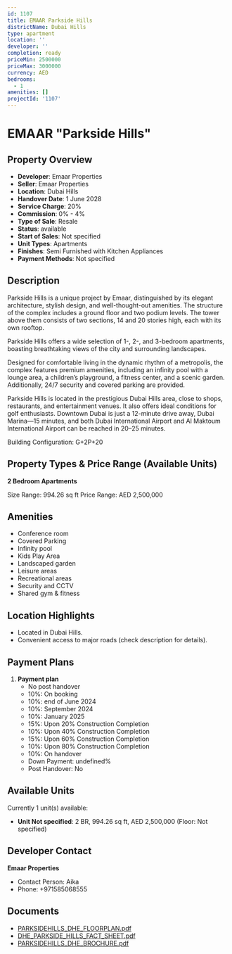```yaml
---
id: 1107
title: EMAAR Parkside Hills
districtName: Dubai Hills
type: apartment
location: ''
developer: ''
completion: ready
priceMin: 2500000
priceMax: 3000000
currency: AED
bedrooms:
  - 1
amenities: []
projectId: '1107'
---
```


# EMAAR "Parkside Hills"

## Property Overview
- **Developer**: Emaar Properties
- **Seller**: Emaar Properties
- **Location**: Dubai Hills
- **Handover Date**: 1 June 2028
- **Service Charge**: 20%
- **Commission**: 0% - 4%
- **Type of Sale**: Resale
- **Status**: available
- **Start of Sales**: Not specified
- **Unit Types**: Apartments
- **Finishes**: Semi Furnished with Kitchen Appliances
- **Payment Methods**: Not specified

## Description
Parkside Hills is a unique project by Emaar, distinguished by its elegant architecture, stylish design, and well-thought-out amenities. The structure of the complex includes a ground floor and two podium levels. The tower above them consists of two sections, 14 and 20 stories high, each with its own rooftop.

Parkside Hills offers a wide selection of 1-, 2-, and 3-bedroom apartments, boasting breathtaking views of the city and surrounding landscapes.

Designed for comfortable living in the dynamic rhythm of a metropolis, the complex features premium amenities, including an infinity pool with a lounge area, a children’s playground, a fitness center, and a scenic garden. Additionally, 24/7 security and covered parking are provided.

Parkside Hills is located in the prestigious Dubai Hills area, close to shops, restaurants, and entertainment venues. It also offers ideal conditions for golf enthusiasts. Downtown Dubai is just a 12-minute drive away, Dubai Marina—15 minutes, and both Dubai International Airport and Al Maktoum International Airport can be reached in 20–25 minutes.

Building Configuration: G+2P+20

## Property Types & Price Range (Available Units)
**2 Bedroom Apartments**

Size Range: 994.26 sq ft
Price Range: AED 2,500,000

## Amenities
- Conference room
- Covered Parking
- Infinity pool
- Kids Play Area
- Landscaped garden
- Leisure areas
- Recreational areas
- Security and CCTV
- Shared gym & fitness

## Location Highlights
- Located in Dubai Hills.
- Convenient access to major roads (check description for details).

## Payment Plans
1. **Payment plan**
   - No post handover
   - 10%: On booking
   - 10%: end of June 2024
   - 10%: September 2024
   - 10%: January 2025
   - 15%: Upon 20% Construction Completion
   - 10%: Upon 40% Construction Completion
   - 15%: Upon 60% Construction Completion
   - 10%: Upon 80% Construction Completion
   - 10%: On handover
   - Down Payment: undefined%
   - Post Handover: No

## Available Units
Currently 1 unit(s) available:
- **Unit Not specified**: 2 BR, 994.26 sq ft, AED 2,500,000 (Floor: Not specified)

## Developer Contact
**Emaar Properties**
- Contact Person: Aika
- Phone: +971585068555

## Documents
- [PARKSIDEHILLS_DHE_FLOORPLAN.pdf](https://cdn.geniemap.net/2024/02/27/VGd2zyn2QgTv7OMvNal2MgRMN3Nf707XpwaB9Yyh.pdf)
- [DHE_PARKSIDE_HILLS_FACT_SHEET.pdf](https://cdn.geniemap.net/2024/02/27/pHjntfAmlMjSKjBwjPDv6jEBnM9mGPcEiVVReUtX.pdf)
- [PARKSIDEHILLS_DHE_BROCHURE.pdf](https://cdn.geniemap.net/2024/02/27/pVcK1wlHEeZwXtcVjFE1KmUWvhc7QFdA6FiEIdUO.pdf)
